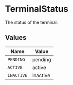 # TerminalStatus

The status of the terminal.


## Values

| Name       | Value      |
| ---------- | ---------- |
| `PENDING`  | pending    |
| `ACTIVE`   | active     |
| `INACTIVE` | inactive   |